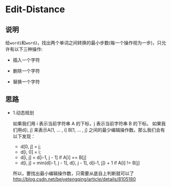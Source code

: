 # Edit-Distance

## 说明

给`word1`和`word2`，找出两个单词之间转换的最小步数(每一个操作视为一步)，只允许有以下三种操作:

- 插入一个字符

- 删除一个字符

- 替换一个字符

## 思路

- 1.动态规划

	如果我们用 i 表示当前字符串 A 的下标，j 表示当前字符串 B 的下标。 
	如果我们用d[i, j] 来表示A[1, ... , i] B[1, ... , j] 之间的最少编辑操作数。那么我们会有以下发现：
	
	* d[0, j] = j;
	* d[i, 0] = i;
	* d[i, j] = d[i-1, j - 1] if A[i] == B[j]	
	* d[i, j] = min(d[i-1, j - 1], d[i, j - 1], d[i-1, j]) + 1  if A[i] != B[j]
	
	所以，要找出最小编辑操作数，只需要从底自上判断就可以了
	http://blog.csdn.net/beiyetengqing/article/details/8105180
